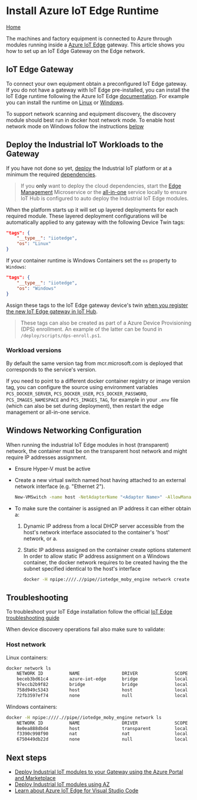 # Install Azure IoT Edge Runtime

[Home](readme.md)

The machines and factory equipment is connected to Azure through modules running inside a [Azure IoT Edge](https://azure.microsoft.com/services/iot-edge/) gateway.  This article shows you how to set up an IoT Edge Gateway on the Edge network.

## IoT Edge Gateway

To connect your own equipment obtain a preconfigured IoT Edge gateway.  If you do not have a gateway with IoT Edge pre-installed, you can install the IoT Edge runtime following the Azure IoT Edge [documentation](https://docs.microsoft.com/en-us/azure/iot-edge/).  For example you can install the runtime on [Linux](https://docs.microsoft.com/en-us/azure/iot-edge/how-to-install-iot-edge-linux) or [Windows](https://docs.microsoft.com/en-us/azure/iot-edge/how-to-install-iot-edge-windows).

To support network scanning and equipment discovery, the discovery module should best run in docker host network mode. To enable host network mode on Windows follow the instructions [below](#Windows-Networking-Configuration)

## Deploy the Industrial IoT Workloads to the Gateway

If you have not done so yet, [deploy](readme.md) the Industrial IoT platform or at a minimum the required [dependencies](../services/dependencies.md).  
> If you **only** want to deploy the cloud dependencies, start the [Edge Management](../services/edgemanager.md) Microservice or the [all-in-one](../services/all-in-one.md) service locally to ensure IoT Hub is configured to auto deploy the Industrial IoT Edge modules.

When the platform starts up it will set up layered deployments for each required module.  These layered deployment configurations will be automatically applied to any gateway with the following Device Twin tags:

```JSON
"tags": {
    "__type__": "iiotedge",
    "os": "Linux"    
}
```

If your container runtime is Windows Containers set the `os` property to `Windows`:

```JSON
"tags": {
    "__type__": "iiotedge",
    "os": "Windows"
}
```

Assign these tags to the IoT Edge gateway device's twin [when you register the new IoT Edge gateway in IoT Hub](https://docs.microsoft.com/en-us/azure/iot-edge/how-to-register-device).  

> These tags can also be created as part of a Azure Device Provisioning (DPS) enrollment.  An example of the latter can be found in `/deploy/scripts/dps-enroll.ps1`.

### Workload versions

By default the same version tag from mcr.microsoft.com is deployed that corresponds to the service's version.

If you need to point to a different docker container registry or image version tag, you can configure the source using  environment variables `PCS_DOCKER_SERVER`, `PCS_DOCKER_USER`, `PCS_DOCKER_PASSWORD`, `PCS_IMAGES_NAMESPACE` and `PCS_IMAGES_TAG`, for example in your `.env` file (which can also be set during deployment), then restart the edge management or all-in-one service.

## Windows Networking Configuration

When running the industrial IoT Edge modules in host (transparent) network, the container must be on the transparent host network and might require IP addresses assignment.

- Ensure Hyper-V must be active  
- Create a new virtual switch named host having attached to an external network interface (e.g. "Ethernet 2").

    ```bash
    New-VMSwitch -name host -NetAdapterName "<Adapter Name>" -AllowManagementOS $true
    ```

- To make sure the container is assigned an IP address it can either obtain a:

    1. Dynamic IP address from a local DHCP server accessible from the host's network interface associated to the container's 'host' network, or a.  

    2. Static IP address assigned on the container create options statement
        In order to allow static IP address assignment on a Windows container, the docker network requires to be created having the the subnet specified identical to the host's interface

        ```bash
        docker -H npipe:////.//pipe//iotedge_moby_engine network create -d transparent -o com.docker.network.windowsshim.interface="Ethernet 2" -o com.docker.network.windowsshim.networkname=host --subnet=192.168.30.0/24 --gateway=192.168.30.1 host
        ```

## Troubleshooting

To troubleshoot your IoT Edge installation follow the official [IoT Edge troubleshooting guide](https://docs.microsoft.com/en-us/azure/iot-edge/troubleshoot)

When device discovery operations fail also make sure to validate:

### Host network

Linux containers:

```bash
docker network ls
    NETWORK ID          NAME                DRIVER              SCOPE
    beceb3bd61c4        azure-iot-edge      bridge              local
    97eccb2b9f82        bridge              bridge              local
    758d949c5343        host                host                local
    72fb3597ef74        none                null                local
```

Windows containers:

```bash
docker -H npipe:////.//pipe//iotedge_moby_engine network ls
    NETWORK ID          NAME                DRIVER              SCOPE
    8e0ea888dbd4        host                transparent         local
    f3390c998f90        nat                 nat                 local
    6750449db22d        none                null                local
```

## Next steps

- [Deploy Industrial IoT modules to your Gateway using the Azure Portal and Marketplace](howto-deploy-modules-portal.md)
- [Deploy Industrial IoT modules using AZ](howto-deploy-modules-az.md)
- [Learn about Azure IoT Edge for Visual Studio Code](https://github.com/microsoft/vscode-azure-iot-edge)
